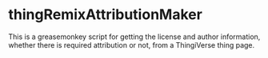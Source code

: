 # thingRemixAttributionMaker
This is a greasemonkey script for getting the license and author information, whether there is required attribution or not, from a ThingiVerse thing page.
